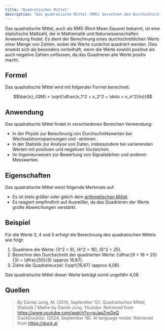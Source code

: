 ```yaml
---
title: "Quadratisches Mittel"
description: "Das quadratische Mittel (RMS) berechnet den Durchschnitt durch Quadrieren der Werte. Es wird in Physik, Statistik und Ingenieurwesen verwendet. Es ist größer als das arithmetische Mittel und empfindlich gegenüber Ausreißern."
---
```


Das quadratische Mittel, auch als RMS (Root Mean Square) bekannt, ist eine statistische Maßzahl, die in Mathematik und Naturwissenschaften Anwendung findet. Es dient der Berechnung eines durchschnittlichen Werts einer Menge von Zahlen, wobei die Werte zunächst quadriert werden. Dies erweist sich als besonders vorteilhaft, wenn die Werte sowohl positive als auch negative Zahlen umfassen, da das Quadrieren alle Werte positiv macht.

## Formel

Das quadratische Mittel wird mit folgender Formel berechnet:

$$\bar{x}_{QM} = \sqrt{\dfrac{x_1^2 + x_2^2 + \dots + x_n^2}{n}}$$

## Anwendung

Das quadratische Mittel findet in verschiedenen Bereichen Verwendung:

- In der Physik zur Berechnung von Durchschnittswerten bei Wechselstromspannungen und -strömen.
- In der Statistik zur Analyse von Daten, insbesondere bei variierenden Werten mit positiven und negativen Vorzeichen.
- Im Ingenieurwesen zur Bewertung von Signalstärken und anderen Messwerten.

## Eigenschaften

Das quadratische Mittel weist folgende Merkmale auf:

- Es ist stets größer oder gleich dem [arithmetischen Mittel](/open-fidup/lerninhalte/arithmetisches-mittel).
- Es reagiert empfindlich auf Ausreißer, da das Quadrieren der Werte große Abweichungen verstärkt.

## Beispiel

Für die Werte 3, 4 und 5 erfolgt die Berechnung des quadratischen Mittels wie folgt:

1. Quadriere die Werte: \(3^2 = 9\), \(4^2 = 16\), \(5^2 = 25\).
2. Berechne den Durchschnitt der quadrierten Werte: \(\dfrac{9 + 16 + 25}{3} = \dfrac{50}{3} \approx 16,67\).
3. Ziehe die Quadratwurzel: \(\sqrt{16,67} \approx 4,08\).

Das quadratische Mittel dieser Werte beträgt somit ungefähr 4,08.

## Quellen

> By Daniel Jung, M. (2014, September 12). Quadratisches Mittel, Statistik | Mathe by Daniel Jung. Youtube. Retrieved from https://www.youtube.com/watch?v=rqJaaZrpGeQ  
> DuckDuckGo. (2024, September 16). AI language model. Retrieved from https://duck.ai